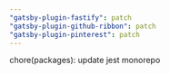 ```yaml
---
"gatsby-plugin-fastify": patch
"gatsby-plugin-github-ribbon": patch
"gatsby-plugin-pinterest": patch
---
```


chore(packages): update jest monorepo
